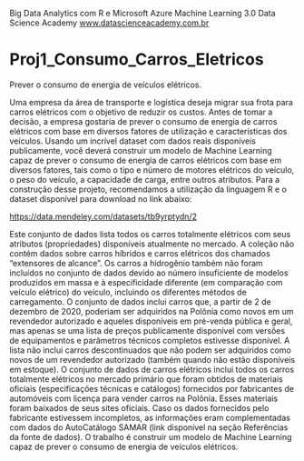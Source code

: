 Big Data Analytics com R e Microsoft Azure Machine Learning 3.0
Data Science Academy
www.datascienceacademy.com.br

# Proj1_Consumo_Carros_Eletricos
Prever o consumo de energia de veículos elétricos.

Uma empresa da área de transporte e logística deseja migrar sua frota para carros elétricos com o objetivo de reduzir os custos.
Antes de tomar a decisão, a empresa gostaria de prever o consumo de energia de carros elétricos com base em diversos fatores de utilização e características dos veículos.
Usando um incrível dataset com dados reais disponíveis publicamente, você deverá construir um modelo de Machine Learning capaz de prever o consumo de energia de carros elétricos com base em diversos fatores, tais como o tipo e número de motores elétricos do veículo, o peso do veículo, a capacidade de carga, entre outros atributos.
Para a construção desse projeto, recomendamos a utilização da linguagem R e o dataset disponível para download no link abaixo:

https://data.mendeley.com/datasets/tb9yrptydn/2

Este conjunto de dados lista todos os carros totalmente elétricos com seus atributos (propriedades) disponíveis atualmente no mercado. A coleção não contém dados sobre carros híbridos e carros elétricos dos chamados “extensores de alcance”. Os carros a hidrogênio também não foram incluídos no conjunto de dados devido ao número insuficiente de modelos produzidos em massa e à especificidade diferente (em comparação com veículo elétrico) do veículo, incluindo os diferentes métodos de carregamento.
O conjunto de dados inclui carros que, a partir de 2 de dezembro de 2020, poderiam ser adquiridos na Polônia como novos em um revendedor autorizado e aqueles disponíveis em pré-venda pública e geral, mas apenas se uma lista de preços publicamente disponível com versões de equipamentos e parâmetros técnicos completos estivesse disponível. A lista não inclui carros descontinuados que não podem ser adquiridos como novos de um revendedor autorizado (também quando não estão disponíveis em estoque).
O conjunto de dados de carros elétricos inclui todos os carros totalmente elétricos no mercado primário que foram obtidos de materiais oficiais (especificações técnicas e catálogos) fornecidos por fabricantes de automóveis com licença para vender carros na Polônia. Esses materiais foram baixados de seus sites oficiais. Caso os dados fornecidos pelo fabricante estivessem incompletos, as informações eram complementadas com dados do AutoCatálogo SAMAR (link disponível na seção Referências da fonte de dados).
O trabalho é construir um modelo de Machine Learning capaz de prever o consumo de energia de veículos elétricos.
